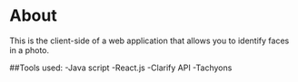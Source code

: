 # About
This is the client-side of a web application that allows you to identify faces in a photo. 

##Tools used:
-Java script
-React.js
-Clarify API
-Tachyons

